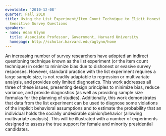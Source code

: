 ```yaml
---
eventdate: '2010-12-08'
quarter: Fall 2010
title: Using the List Experiment/Item Count Technique to Elicit Honest Answers to
  Sensitive Survey Questions
speakers:
- name: Adam Glynn
  title: Associate Professor, Government, Harvard University
  homepage: http://scholar.harvard.edu/aglynn/home
---
```

An increasing number of survey researchers have adopted an indirect questioning technique known as the list experiment (or the item count technique) in order to minimize bias due to dishonest or evasive survey responses. However, standard practice with the list experiment requires a large sample size, is not readily adaptable to regression or multivariate analysis, and provides only limited diagnostics. This work addresses all three of these issues, presenting design principles to minimize bias, reduce variance, and provide diagnostics (as well as providing sample size formulas for the planning of studies). Additionally, this work demonstrates that data from the list experiment can be used to diagnose some violations of the implicit behavioral assumptions and to estimate the probability that an individual holds the socially undesirable opinion/behavior (allowing multivariate analysis). This will be illustrated with a number of experiments designed to assess the true support for female and minority presidential candidates.